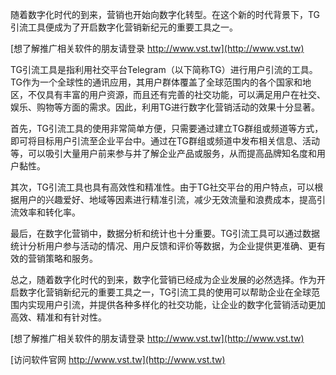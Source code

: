 随着数字化时代的到来，营销也开始向数字化转型。在这个新的时代背景下，TG引流工具便成为了开启数字化营销新纪元的重要工具之一。

[想了解推广相关软件的朋友请登录 http://www.vst.tw](http://www.vst.tw)

TG引流工具是指利用社交平台Telegram（以下简称TG）进行用户引流的工具。TG作为一个全球性的通讯应用，其用户群体覆盖了全球范围内的各个国家和地区，不仅具有丰富的用户资源，而且还有完善的社交功能，可以满足用户在社交、娱乐、购物等方面的需求。因此，利用TG进行数字化营销活动的效果十分显著。

首先，TG引流工具的使用非常简单方便，只需要通过建立TG群组或频道等方式，即可将目标用户引流至企业平台中。通过在TG群组或频道中发布相关信息、活动等，可以吸引大量用户前来参与并了解企业产品或服务，从而提高品牌知名度和用户黏性。

其次，TG引流工具也具有高效性和精准性。由于TG社交平台的用户特点，可以根据用户的兴趣爱好、地域等因素进行精准引流，减少无效流量和浪费成本，提高引流效率和转化率。

最后，在数字化营销中，数据分析和统计也十分重要。TG引流工具可以通过数据统计分析用户参与活动的情况、用户反馈和评价等数据，为企业提供更准确、更有效的营销策略和服务。

总之，随着数字化时代的到来，数字化营销已经成为企业发展的必然选择。作为开启数字化营销新纪元的重要工具之一，TG引流工具的使用可以帮助企业在全球范围内实现用户引流，并提供各种多样化的社交功能，让企业的数字化营销活动更加高效、精准和有针对性。

[想了解推广相关软件的朋友请登录 http://www.vst.tw](http://www.vst.tw)


[访问软件官网 http://www.vst.tw](http://www.vst.tw)
